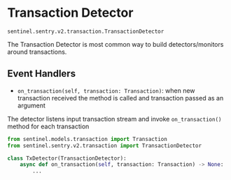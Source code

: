 # Transaction Detector

`sentinel.sentry.v2.transaction.TransactionDetector`

The Transaction Detector is most common way to build detectors/monitors around transactions.

## Event Handlers

- `on_transaction(self, transaction: Transaction)`: when new transaction received the method is called 
    and transaction passed as an argument

The detector listens input transaction stream and invoke `on_transaction()` method for each transaction

```python
from sentinel.models.transaction import Transaction
from sentinel.sentry.v2.transaction import TransactionDetector

class TxDetector(TransactionDetector):
    async def on_transaction(self, transaction: Transaction) -> None:
        ...
```
